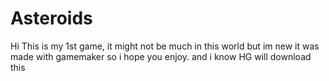 # Asteroids
Hi This is my 1st game, it might not be much in this world but im new it was made with gamemaker so i hope you enjoy. and i know HG will download this
